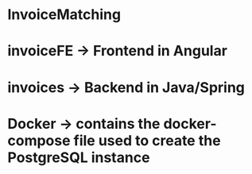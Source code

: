 # InvoiceMatching

# invoiceFE -> Frontend in Angular

# invoices -> Backend in Java/Spring

# Docker -> contains the docker-compose file used to create the PostgreSQL instance
